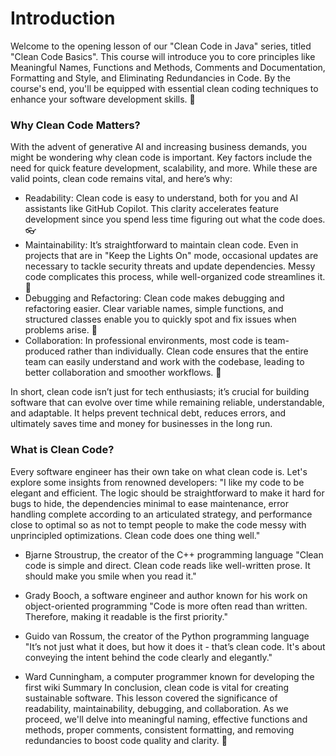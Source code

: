 # Introduction

Welcome to the opening lesson of our "Clean Code in Java" series, titled "Clean Code Basics". This course will introduce you to core principles like Meaningful Names, Functions and Methods, Comments and Documentation, Formatting and Style, and Eliminating Redundancies in Code. By the course's end, you'll be equipped with essential clean coding techniques to enhance your software development skills. 🚀

### Why Clean Code Matters?

With the advent of generative AI and increasing business demands, you might be wondering why clean code is important. Key factors include the need for quick feature development, scalability, and more. While these are valid points, clean code remains vital, and here’s why:
- Readability: Clean code is easy to understand, both for you and AI assistants like GitHub Copilot. This clarity accelerates feature development since you spend less time figuring out what the code does. 👓
- Maintainability: It’s straightforward to maintain clean code. Even in projects that are in "Keep the Lights On" mode, occasional updates are necessary to tackle security threats and update dependencies. Messy code complicates this process, while well-organized code streamlines it. 🔧
- Debugging and Refactoring: Clean code makes debugging and refactoring easier. Clear variable names, simple functions, and structured classes enable you to quickly spot and fix issues when problems arise. 🐛
- Collaboration: In professional environments, most code is team-produced rather than individually. Clean code ensures that the entire team can easily understand and work with the codebase, leading to better collaboration and smoother workflows. 🤝

In short, clean code isn’t just for tech enthusiasts; it’s crucial for building software that can evolve over time while remaining reliable, understandable, and adaptable. It helps prevent technical debt, reduces errors, and ultimately saves time and money for businesses in the long run.

### What is Clean Code?

Every software engineer has their own take on what clean code is. Let's explore some insights from renowned developers:
"I like my code to be elegant and efficient. The logic should be straightforward to make it hard for bugs to hide, the dependencies minimal to ease maintenance, error handling complete according to an articulated strategy, and performance close to optimal so as not to tempt people to make the code messy with unprincipled optimizations. Clean code does one thing well."

- Bjarne Stroustrup, the creator of the C++ programming language
"Clean code is simple and direct. Clean code reads like well-written prose. It should make you smile when you read it."

- Grady Booch, a software engineer and author known for his work on object-oriented programming
"Code is more often read than written. Therefore, making it readable is the first priority."

- Guido van Rossum, the creator of the Python programming language
"It’s not just what it does, but how it does it - that’s clean code. It's about conveying the intent behind the code clearly and elegantly."

- Ward Cunningham, a computer programmer known for developing the first wiki
Summary
In conclusion, clean code is vital for creating sustainable software. This lesson covered the significance of readability, maintainability, debugging, and collaboration. As we proceed, we'll delve into meaningful naming, effective functions and methods, proper comments, consistent formatting, and removing redundancies to boost code quality and clarity. 📘